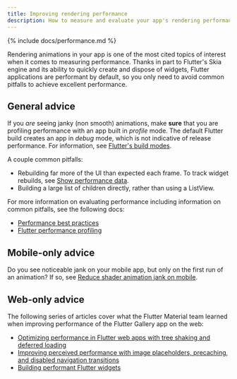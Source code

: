 ```yaml
---
title: Improving rendering performance
description: How to measure and evaluate your app's rendering performance.
---
```


{% include docs/performance.md %}

Rendering animations in your app is one of the most cited
topics of interest when it comes to measuring performance.
Thanks in part to Flutter's Skia engine and its ability
to quickly create and dispose of widgets,
Flutter applications are performant by default,
so you only need to avoid common pitfalls to achieve
excellent performance.

## General advice

If you _are_ seeing janky (non smooth) animations, make
**sure** that you are profiling performance with an
app built in _profile_ mode.
The default Flutter build creates an app in _debug_ mode,
which is not indicative of release performance.
For information,
see [Flutter's build modes][].

A couple common pitfalls:

* Rebuilding far more of the UI than expected each frame.
  To track widget rebuilds, see [Show performance data][].
* Building a large list of children directly, rather than
  using a ListView.

For more information on evaluating performance
including information on common pitfalls,
see the following docs:

* [Performance best practices][]
* [Flutter performance profiling][]

## Mobile-only advice

Do you see noticeable jank on your mobile app, but only on
the first run of an animation? If so, see
[Reduce shader animation jank on mobile][].

[Reduce shader animation jank on mobile]: /docs/perf/rendering/shader

## Web-only advice

The following series of articles cover what the Flutter Material
team learned when improving performance of the Flutter Gallery
app on the web:

* [Optimizing performance in Flutter web apps with tree shaking and deferred loading][shaking]
* [Improving perceived performance with image placeholders, precaching, and disabled navigation transitions][images]
* [Building performant Flutter widgets][]


[Building performant Flutter widgets]: {{site.medium}}/flutter/building-performant-flutter-widgets-3b2558aa08fa
[Flutter's build modes]: /docs/testing/build-modes
[Flutter performance profiling]: /docs/perf/rendering/ui-performance
[images]: {{site.medium}}/flutter/improving-perceived-performance-with-image-placeholders-precaching-and-disabled-navigation-6b3601087a2b
[Performance best practices]: /docs/perf/rendering/best-practices
[shaking]: {{site.medium}}/flutter/optimizing-performance-in-flutter-web-apps-with-tree-shaking-and-deferred-loading-535fbe3cd674
[Show performance data]: /docs/development/tools/android-studio#show-performance-data
